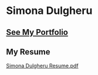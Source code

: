 # Simona Dulgheru 

## [See My Portfolio](https://simonadulgheru.github.io)


## My Resume

[Simona Dulgheru Resume.pdf](https://github.com/SimonaDulgheru/simonadulgheru.github.io/files/4161062/Simona.Dulgheru.Resume.pdf)







